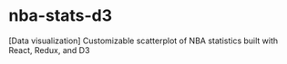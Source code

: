 # nba-stats-d3
[Data visualization] Customizable scatterplot of NBA statistics built with React, Redux, and D3
